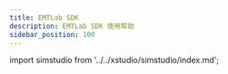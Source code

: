 ```yaml
---
title: EMTLab SDK
description: EMTLab SDK 使用帮助
sidebar_position: 100
---
```


import simstudio from '../../xstudio/simstudio/index.md';

<simstudio />